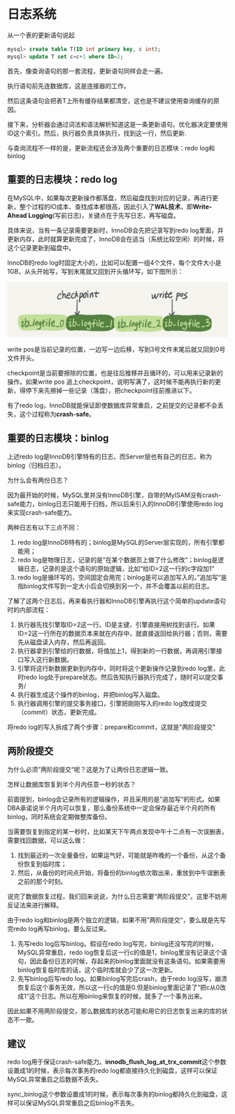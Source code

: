 # 日志系统

从一个表的更新语句说起

```sql
mysql> create table T(ID int primary key, c int);
mysql> update T set c=c+1 where ID=2;
```

首先，像查询语句的那一套流程，更新语句同样会走一遍。

执行语句前先连数据库，这是连接器的工作。

然后这条语句会把表T上所有缓存结果都清空，这也是不建议使用查询缓存的原因。

接下来，分析器会通过词法和语法解析知道这是一条更新语句。优化器决定要使用ID这个索引。然后，执行器负责具体执行，找到这一行，然后更新.

与查询流程不一样的是，更新流程还会涉及两个重要的日志模块：redo log和binlog

## 重要的日志模块：redo log

在MySQL中，如果每次更新操作都落盘，然后磁盘找到对应的记录，再进行更新，整个过程的IO成本、查找成本都很高，因此引入了**WAL技术**，即**Write-Ahead Logging**(写前日志)，关键点在于先写日志，再写磁盘。

具体来说，当有一条记录需要更新时，InnoDB会先把记录写到redo log里面，并更新内存，此时就算更新完成了，InnoDB会在适当（系统比较空闲）的时候，将这个记录更新到磁盘中。

InnoDB的redo log时固定大小的，比如可以配置一组4个文件，每个文件大小是1GB，从头开始写，写到末尾就又回到开头循环写，如下图所示：

![图2](。/../redo_log_1.png)

write pos是当前记录的位置，一边写一边后移，写到3号文件末尾后就又回到0号文件开头。

checkpoint是当前要擦除的位置，也是往后推移并且循环的，可以用来记录新的操作。如果write pos 追上checkpoint，说明写满了，这时候不能再执行新的更新，得停下来先擦掉一些记录（落盘），把checkpoint往前推进以下。

有了redo log，InnoDB就能保证即使数据库异常重启，之前提交的记录都不会丢失，这个过程称为**crash-safe**。

## 重要的日志模块：binlog

上述redo log是InnoDB引擎特有的日志，而Server层也有自己的日志，称为binlog（归档日志）。

为什么会有两份日志？

因为最开始的时候，MySQL里并没有InnoDB引擎，自带的MyISAM没有crash-safe能力，binlog日志只能用于归档，所以后来引入的InnoDB引擎使用redo log来实现crash-safe能力。

两种日志有以下三点不同：

1. redo log是InnoDB特有的；binlog是MySQL的Server层实现的，所有引擎都能用；
2. redo log是物理日志，记录的是“在某个数据页上做了什么修改”；binlog是逻辑日志，记录的是这个语句的原始逻辑，比如“给ID=2这一行的c字段加1”
3. redo log是循环写的，空间固定会用完；binlog是可以追加写入的。”追加写“是指binlog文件写到一定大小后会切换到另一个，并不会覆盖以前的日志。

了解了这两个日志后，再来看执行器和InnoDB引擎再执行这个简单的update语句时的内部流程：

1. 执行器先找引擎取ID=2这一行。ID是主键，引擎直接用树找到该行。如果ID=2这一行所在的数据页本来就在内存中，就直接返回给执行器；否则，需要先从磁盘读入内存，然后再返回。
2. 执行器拿到引擎给的行数据，将值加上1，得到新的一行数据，再调用引擎接口写入这行新数据。
3. 引擎将这行新数据更新到内存中，同时将这个更新操作记录到redo log里，此时redo log处于prepare状态。然后告知执行器执行完成了，随时可以提交事务/
4. 执行器生成这个操作的binlog，并把binlog写入磁盘。
5. 执行器调用引擎的提交事务接口，引擎把刚刚写入的redo log改成提交（commit）状态，更新完成。

将redo log的写入拆成了两个步骤：prepare和commit，这就是"两阶段提交"

## 两阶段提交

为什么必须”两阶段提交“呢？这是为了让两份日志逻辑一致。

怎样让数据库恢复到半个月内任意一秒的状态？

前面提到，binlog会记录所有的逻辑操作，并且采用的是”追加写“的形式。如果DBA承诺说半个月内可以恢复，那么备份系统中一定会保存最近半个月的所有binlog，同时系统会定期做整库备份。

当需要恢复到指定的某一秒时，比如某天下午两点发现中午十二点有一次误删表，需要找回数据，可以这么做：
1. 找到最近的一次全量备份，如果运气好，可能就是昨晚的一个备份，从这个备份恢复到临时库；
2. 然后，从备份的时间点开始，将备份的binlog依次取出来，重放到中午误删表之前的那个时刻。

说完了数据恢复过程，我们回来说说，为什么日志需要“两阶段提交”。这里不妨用反证法来进行解释。

由于redo log和binlog是两个独立的逻辑，如果不用”两阶段提交“，要么就是先写完redo log再写binlog，要么反过来。

1. 先写redo log后写binlog。假设在redo log写完，binlog还没写完的时候，MySQL异常重启，redo log恢复后这一行c的值是1，binlog里没有记录这个语句，因此备份日志的时候，存起来的binlog里面就没有这条语句。如果需要用binlog恢复临时库的话，这个临时库就会少了这一次更新。
2. 先写binlog后写redo log。如果binlog写完后crash，由于redo log没写，崩溃恢复后这个事务无效，所以这一行c的值是0.但是binlog里面记录了”把c从0改成1“这个日志。所以在用binlog来恢复的时候，就多了一个事务出来。

因此如果不用两阶段提交，那么数据库的状态可能和用它的日志恢复出来的库的状态不一致。

## 建议

redo log用于保证crash-safe能力。**innodb_flush_log_at_trx_commit**这个参数设置成1的时候，表示每次事务的redo log都直接持久化到磁盘，这样可以保证MySQL异常重启之后数据不丢失。

sync_binlog这个参数设置成1的时候，表示每次事务的binlog都持久化到磁盘，这样可以保证MySQL异常重启之后binlog不丢失。



